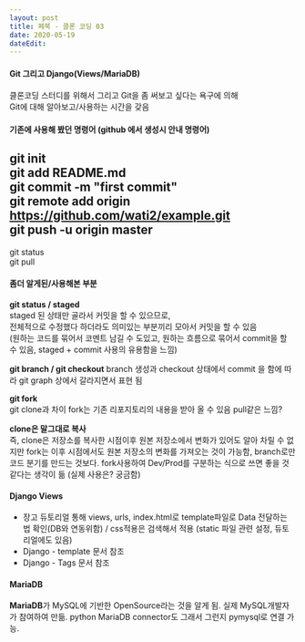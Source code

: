 ```yaml
---
layout: post
title: 페북 - 클론 코딩 03
date: 2020-05-19
dateEdit: 
---
```


#### Git 그리고 Django(Views/MariaDB)

클론코딩 스터디를 위해서 그리고 Git을 좀 써보고 싶다는 욕구에 의해  
Git에 대해 알아보고/사용하는 시간을 갖음

#### 기존에 사용해 봤던 명령어 (github 에서 생성시 안내 명령어)
git init  
git add README.md  
git commit -m "first commit"  
git remote add origin https://github.com/wati2/example.git  
git push -u origin master
---
git status  
git pull  

#### 좀더 알게된/사용해본 부분

**git status / staged**  
staged 된 상태만 골라서 커밋을 할 수 있으므로,  
전체적으로 수정했다 하더라도 의미있는 부분끼리 모아서 커밋을 할 수 있음  
(원하는 코드를 묶어서 코멘트 남길 수 도있고, 원하는 흐름으로 묶어서 commit을 할 수 있음, staged + commit 사용의 유용함을 느낌)

**git branch / git checkout**
branch 생성과 checkout 상태에서 commit 을 함에 따라 git graph 상에서 갈라지면서 표현 됨 

**git fork**  
git clone과 차이 fork는 기존 리포지토리의 내용을 받아 올 수 있음 pull같은 느낌?  

**clone은 말그대로 복사**  
즉, clone은 저장소를 복사한 시점이후 원본 저장소에서 변화가 있어도 알아 차릴 수 없지만 fork는 이후 시점에서도 원본 저장소의 변화를 가져오는 것이 가능함, branch로만 코드 분기를 만드는 것보다. fork사용하여 Dev/Prod를 구분하는 식으로 쓰면 좋을 것 같다는 생각이 듦 (실제 사용은? 궁금함)

#### Django Views
+ 장고 듀토리얼 통해 views, urls, index.html로 template파일로 Data 전달하는 법 확인(DB와 연동위함) / css적용은 검색해서 적용 (static 파일 관련 설정, 듀토리얼에도 있음)
+ Django - template 문서 참조
+ Django - Tags 문서 참조

#### MariaDB
**MariaDB**가 MySQL에 기반한 OpenSource라는 것을 알게 됨. 실제 MySQL개발자가 참여하여 만듦. python MariaDB connector도 그래서 그런지 pymysql로 연결 가능.



